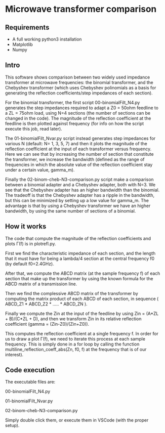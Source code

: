 # Microwave transformer comparison

## Requirements

- A full working python3 installation
- Matplotlib
- Numpy


## Intro
This software shows comparison between two widely used impedance transformer at microwave frequencies: the binomial transformer, and the Chebyshev transformer (which uses Chebyshev polinomials as a basis for generating the reflection coefficients/step impedances of each section).

For the binomial transformer, the first script 00-binomialFilt_N4.py generates the step impedances required to adapt a Z0 = 50ohm feedline to a ZL = 75ohm load, using N=4 sections (the number of sections can be changed in the code).
The magnitude of the reflection coefficient at the feedline is then plotted against frequency (for info on how the script execute this job, read later).

The 01-binomialFilt_Nvar.py script instead generates step impedances for various N (default: N= 1, 3, 5, 7) and then it plots the magnitude of the reflection coefficient at the input of each transformer versus frequency.
Here we can see that by increasing the number of section that constitute the transformer, we increase the bandwidth (defined as the range of frequencies in which the absolute value of the reflection coefficient stay under a certain value, gamma_m).

Finally the 02-binom-cheb-N3-comparison.py script make a comparison between a binomial adapter and a Chebyshev adapter, both with N=3.
We see that the Chebyshev adapter has an higher bandwidth than the binomial. The tradeoff is that the Chebyshev adapter has a ripple in the bandwidth, but this can be minimized by setting up a low value for gamma_m.
The advantage is that by using a Chebyshev transformer we have an higher bandwidth, by using the same number of sections of a binomial.


## How it works

The code that compute the magnitude of the reflection coefficients and plots Γ(f) is in plotrefl.py.

First we find the characteristic impedance of each section, and the length that it must have for being a lambda/4 section at the central frequency f0 (by default f0=2.4GHz).

After that, we compute the ABCD matrix (at the sample frequency f) of each section that make up the transformer by using the known formula for the ABCD matrix of a transmission line.

Then we find the complessive ABCD matrix of the transformer by computing the matrix product of each ABCD of each section, in sequence ( ABCD_Z1 \* ABCD_Z2 \* ..... \* ABCD_ZN ).

Finally we compute the Zin at the input of the feedline by using Zin = (A\*ZL + B)/(C\*ZL + D), and then we transform Zin in its relative reflection coefficient (gamma = (Zin-Z0)/(Zin+Z0)).

This computes the reflection coefficient at a single frequency f. In order for us to draw a plot Γ(f), we need to iterate this process at each sample frequency. This is simply done in a for loop by calling the function multiline_reflection_coeff_abs(Zn, f0, f) at the frequency that is of our interest).


## Code execution

The executable files are:

00-binomialFilt_N4.py

01-binomialFilt_Nvar.py

02-binom-cheb-N3-comparison.py

Simply double click them, or execute them in VSCode (with the proper setup).
